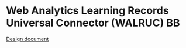 # Web Analytics Learning Records Universal Connector (WALRUC) BB

[Design document](design-document.md)
